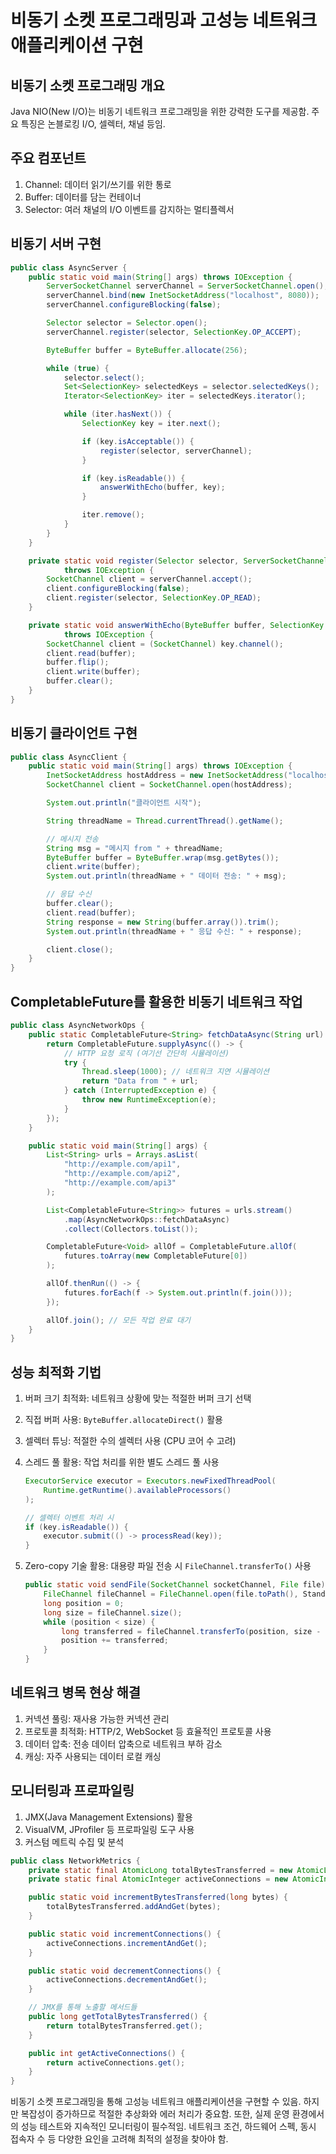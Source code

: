 # 비동기 소켓 프로그래밍과 고성능 네트워크 애플리케이션 구현

## 비동기 소켓 프로그래밍 개요

Java NIO(New I/O)는 비동기 네트워크 프로그래밍을 위한 강력한 도구를 제공함. 주요 특징은 논블로킹 I/O, 셀렉터, 채널 등임.

## 주요 컴포넌트

1. Channel: 데이터 읽기/쓰기를 위한 통로
2. Buffer: 데이터를 담는 컨테이너
3. Selector: 여러 채널의 I/O 이벤트를 감지하는 멀티플렉서

## 비동기 서버 구현

```java
public class AsyncServer {
    public static void main(String[] args) throws IOException {
        ServerSocketChannel serverChannel = ServerSocketChannel.open();
        serverChannel.bind(new InetSocketAddress("localhost", 8080));
        serverChannel.configureBlocking(false);

        Selector selector = Selector.open();
        serverChannel.register(selector, SelectionKey.OP_ACCEPT);

        ByteBuffer buffer = ByteBuffer.allocate(256);

        while (true) {
            selector.select();
            Set<SelectionKey> selectedKeys = selector.selectedKeys();
            Iterator<SelectionKey> iter = selectedKeys.iterator();

            while (iter.hasNext()) {
                SelectionKey key = iter.next();

                if (key.isAcceptable()) {
                    register(selector, serverChannel);
                }

                if (key.isReadable()) {
                    answerWithEcho(buffer, key);
                }

                iter.remove();
            }
        }
    }

    private static void register(Selector selector, ServerSocketChannel serverChannel) 
            throws IOException {
        SocketChannel client = serverChannel.accept();
        client.configureBlocking(false);
        client.register(selector, SelectionKey.OP_READ);
    }

    private static void answerWithEcho(ByteBuffer buffer, SelectionKey key) 
            throws IOException {
        SocketChannel client = (SocketChannel) key.channel();
        client.read(buffer);
        buffer.flip();
        client.write(buffer);
        buffer.clear();
    }
}
```

## 비동기 클라이언트 구현

```java
public class AsyncClient {
    public static void main(String[] args) throws IOException {
        InetSocketAddress hostAddress = new InetSocketAddress("localhost", 8080);
        SocketChannel client = SocketChannel.open(hostAddress);

        System.out.println("클라이언트 시작");

        String threadName = Thread.currentThread().getName();

        // 메시지 전송
        String msg = "메시지 from " + threadName;
        ByteBuffer buffer = ByteBuffer.wrap(msg.getBytes());
        client.write(buffer);
        System.out.println(threadName + " 데이터 전송: " + msg);

        // 응답 수신
        buffer.clear();
        client.read(buffer);
        String response = new String(buffer.array()).trim();
        System.out.println(threadName + " 응답 수신: " + response);

        client.close();
    }
}
```

## CompletableFuture를 활용한 비동기 네트워크 작업

```java
public class AsyncNetworkOps {
    public static CompletableFuture<String> fetchDataAsync(String url) {
        return CompletableFuture.supplyAsync(() -> {
            // HTTP 요청 로직 (여기선 간단히 시뮬레이션)
            try {
                Thread.sleep(1000); // 네트워크 지연 시뮬레이션
                return "Data from " + url;
            } catch (InterruptedException e) {
                throw new RuntimeException(e);
            }
        });
    }

    public static void main(String[] args) {
        List<String> urls = Arrays.asList(
            "http://example.com/api1",
            "http://example.com/api2",
            "http://example.com/api3"
        );

        List<CompletableFuture<String>> futures = urls.stream()
            .map(AsyncNetworkOps::fetchDataAsync)
            .collect(Collectors.toList());

        CompletableFuture<Void> allOf = CompletableFuture.allOf(
            futures.toArray(new CompletableFuture[0])
        );

        allOf.thenRun(() -> {
            futures.forEach(f -> System.out.println(f.join()));
        });

        allOf.join(); // 모든 작업 완료 대기
    }
}
```

## 성능 최적화 기법

1. 버퍼 크기 최적화: 네트워크 상황에 맞는 적절한 버퍼 크기 선택
2. 직접 버퍼 사용: `ByteBuffer.allocateDirect()` 활용
3. 셀렉터 튜닝: 적절한 수의 셀렉터 사용 (CPU 코어 수 고려)
4. 스레드 풀 활용: 작업 처리를 위한 별도 스레드 풀 사용

    ```java
    ExecutorService executor = Executors.newFixedThreadPool(
        Runtime.getRuntime().availableProcessors()
    );

    // 셀렉터 이벤트 처리 시
    if (key.isReadable()) {
        executor.submit(() -> processRead(key));
    }
    ```

5. Zero-copy 기술 활용: 대용량 파일 전송 시 `FileChannel.transferTo()` 사용

    ```java
    public static void sendFile(SocketChannel socketChannel, File file) throws IOException {
        FileChannel fileChannel = FileChannel.open(file.toPath(), StandardOpenOption.READ);
        long position = 0;
        long size = fileChannel.size();
        while (position < size) {
            long transferred = fileChannel.transferTo(position, size - position, socketChannel);
            position += transferred;
        }
    }
    ```

## 네트워크 병목 현상 해결

1. 커넥션 풀링: 재사용 가능한 커넥션 관리
2. 프로토콜 최적화: HTTP/2, WebSocket 등 효율적인 프로토콜 사용
3. 데이터 압축: 전송 데이터 압축으로 네트워크 부하 감소
4. 캐싱: 자주 사용되는 데이터 로컬 캐싱

## 모니터링과 프로파일링

1. JMX(Java Management Extensions) 활용
2. VisualVM, JProfiler 등 프로파일링 도구 사용
3. 커스텀 메트릭 수집 및 분석

```java
public class NetworkMetrics {
    private static final AtomicLong totalBytesTransferred = new AtomicLong(0);
    private static final AtomicInteger activeConnections = new AtomicInteger(0);

    public static void incrementBytesTransferred(long bytes) {
        totalBytesTransferred.addAndGet(bytes);
    }

    public static void incrementConnections() {
        activeConnections.incrementAndGet();
    }

    public static void decrementConnections() {
        activeConnections.decrementAndGet();
    }

    // JMX를 통해 노출할 메서드들
    public long getTotalBytesTransferred() {
        return totalBytesTransferred.get();
    }

    public int getActiveConnections() {
        return activeConnections.get();
    }
}
```

비동기 소켓 프로그래밍을 통해 고성능 네트워크 애플리케이션을 구현할 수 있음. 하지만 복잡성이 증가하므로 적절한 추상화와 에러 처리가 중요함. 또한, 실제 운영 환경에서의 성능 테스트와 지속적인 모니터링이 필수적임. 네트워크 조건, 하드웨어 스펙, 동시 접속자 수 등 다양한 요인을 고려해 최적의 설정을 찾아야 함.
